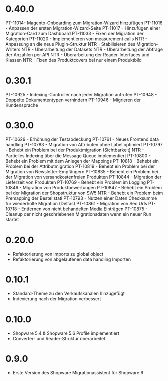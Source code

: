# 0.40.0
PT-11014- Magento-Onboarding zum Migration-Wizard hinzufügen
PT-11016 - Anpassen der ersten Migration-Wizard-Seite
PT-11017 - Hinzufügen einer Migration-Card zum Dashboard
PT-11033 - Fixen der Migration der Kategorien
PT-11020 - Implementieren von measurement calls
NTR - Anpassung an die neue Plugin-Struktur
NTR - Stabilisieren des Migration-Writers
NTR - Überarbeitung der Datasets
NTR - Überarbeitung der Abfrage der Anzahlen per API
NTR - Überarbeitung der Reader-Interfaces und Klassen
NTR - Fixen des Produktcovers bei nur einem Produktbild

# 0.30.1
PT-10925 - Indexing-Controller nach jeder Migration aufrufen
PT-10948 - Doppelte Dokumententypen verhindern
PT-10946 - Migrieren der Kundensprache

# 0.30.0
PT-10629 - Erhöhung der Testabdeckung
PT-10761 - Neues Frontend data handling
PT-10783 - Migration von Attributen ohne Label optimiert
PT-10797 - Behebt ein Problem bei der Produktmigration (Sichtbarkeit)
NTR - Partielles Indexing über die Message Queue implementiert
PT-10800 - Behebt ein Problem mit dem Anlegen der Mappings
PT-10818 - Behebt ein Problem bei der Attributmigration
PT-10819 - Behebt ein Problem bei der Migration von Newsletter-Empfängern
PT-10835 - Behebt ein Problem bei der Migration von versandkostenfreien Produkten
PT-10844 - Migration der Lieferzeit von Produkten
PT-10769 - Behebt ein Problem im Logging
PT-10846 - Migration von Produktbewertungen
PT-10847 - Behebt ein Problem bei der Migration der Shopstruktur von SW5
NTR - Behebt ein Problem beim Premapping der Bestellstati
PT-10793 - Nutzen einer Daten Checksumme für wiederholte Migration (Deltas)
PT-10861 - Migration von Seo Urls
PT-10718 - Entfernen von nicht behandelten Media Einträgen
PT-10875 - Cleanup der nicht geschriebenen Migrationsdaten wenn ein neuer Run startet

# 0.20.0
- Refaktorierung von imports zu global object
- Refaktorierung von abgelaufenen data handling Importen

# 0.10.1
- Standard-Theme zu den Verkaufskanälen hinzugefügt
- Indexierung nach der Migration verbessert

# 0.10.0
- Shopware 5.4 & Shopware 5.6 Profile implementiert
- Converter- und Reader-Struktur überarbeitet

# 0.9.0
- Erste Version des Shopware Migrationassistent für Shopware 6
